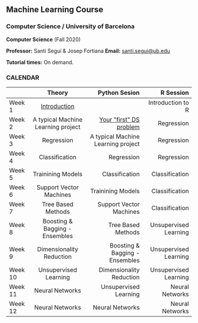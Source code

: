 ## Machine Learning Course
### Computer Science / University of Barcelona
**Computer Science** (Fall 2020)

**Professor:** Santi Seguí & Josep Fortiana
**Email:** santi.segui@ub.edu

**Tutorial times:** On demand.



### CALENDAR

|               | Theory                                | Python Sesion                       | R Session             |
| ------------- |:-------------:                        | -----:                              | -----:                |
|Week 1         | [Introduction](slides/ML1.pdf)        |                                     | Introduction to R     | 
|Week 2         | A typical Machine Learning project    |[Your "first" DS problem](pages/your_first_ds_problem.md)             | Regression            | 
|Week 3         | Regression                            | A typical Machine Learning project  | Regression            | 
|Week 4         | Classification                        | Regression                          | Regression            | 
|Week 5         | Trainining Models                     | Classification                      | Classification        | 
|Week 6         | Support Vector Machines               | Trainining Models                   | Classification        | 
|Week 7         | Tree Based Methods                    | Support Vector Machines             | Classification        | 
|Week 8         | Boosting & Bagging - Ensembles        | Tree Based Methods                  | Unsupervised Learning | 
|Week 9         | Dimensionality Reduction              | Boosting & Bagging - Ensembles      | Unsupervised Learning | 
|Week 10        | Unsupervised Learning                 | Dimensionality Reduction            | Unsupervised Learning | 
|Week 11        | Neural Networks                       | Unsupervised Learning               | Neural Networks       | 
|Week 12        | Neural Networks                       | Neural Networks                     | Neural Networks       | 
 
